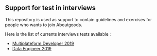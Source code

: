 ## Support for test in interviews

This repository is used as support to contain guidelines and exercises for people who wants to join Aboutgoods.

Here is the list of currents interviews tests available : 
- [Multiplateform Developer 2019](/TestsInterviewsDev/multiplateformDeveloper2019)
- [Data Engineer 2019](/TestsInterviewsDev/testDataEngineer2019)
